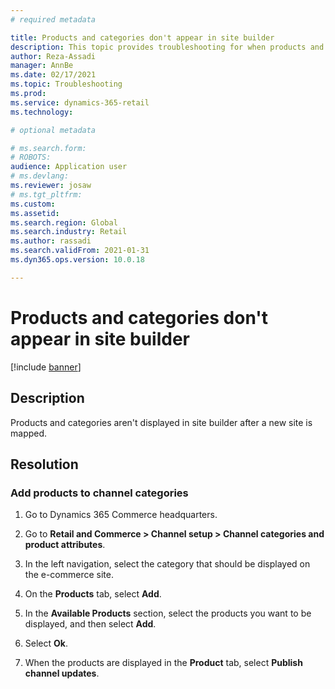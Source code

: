 ```yaml
---
# required metadata

title: Products and categories don't appear in site builder
description: This topic provides troubleshooting for when products and categories aren't displayed in site builder after a new site is mapped. 
author: Reza-Assadi
manager: AnnBe
ms.date: 02/17/2021
ms.topic: Troubleshooting
ms.prod: 
ms.service: dynamics-365-retail
ms.technology: 

# optional metadata

# ms.search.form: 
# ROBOTS: 
audience: Application user
# ms.devlang: 
ms.reviewer: josaw
# ms.tgt_pltfrm: 
ms.custom: 
ms.assetid: 
ms.search.region: Global
ms.search.industry: Retail
ms.author: rassadi
ms.search.validFrom: 2021-01-31
ms.dyn365.ops.version: 10.0.18

---
```


# Products and categories don't appear in site builder

[!include [banner](../../includes/banner.md)]

## Description
Products and categories aren't displayed in site builder after a new site is mapped. 

## Resolution

### Add products to channel categories

1. Go to Dynamics 365 Commerce headquarters.

1. Go to **Retail and Commerce > Channel setup > Channel categories and product attributes**.

1. In the left navigation, select the category that should be displayed on the e-commerce site.

1. On the **Products** tab, select **Add**.

1. In the **Available Products** section, select the products you want to be displayed, and then select **Add**. 

1. Select **Ok**.

1. When the products are displayed in the **Product** tab, select **Publish channel updates**.


